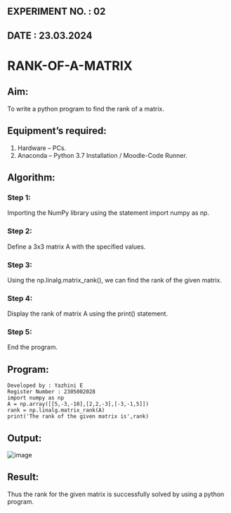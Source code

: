 ## EXPERIMENT NO. : 02
## DATE : 23.03.2024

# RANK-OF-A-MATRIX
## Aim:
To write a python program to find the rank of a matrix.
## Equipment’s required:
1. 	Hardware – PCs.
2. 	Anaconda – Python 3.7 Installation / Moodle-Code Runner.
## Algorithm:

### Step 1:
Importing the NumPy library using the statement import numpy as np.
### Step 2:
Define a 3x3 matrix A with the specified values.
### Step 3:
Using the np.linalg.matrix_rank(), we can find the rank of the given matrix.
### Step 4:
Display the rank of matrix A using the print() statement.
### Step 5:
End the program.
## Program:
```
Developed by : Yazhini E
Register Number : 2305002028
import numpy as np 
A = np.array([[5,-3,-10],[2,2,-3],[-3,-1,5]])
rank = np.linalg.matrix_rank(A)
print('The rank of the given matrix is',rank)
```
## Output:
![image](https://github.com/Yazhinielangovan/RANK-OF-A-MATRIX/assets/155508323/00844bef-590b-40d0-a21e-21268bd1568a)

## Result:
Thus the rank for the given matrix is successfully solved by  using a python program.

